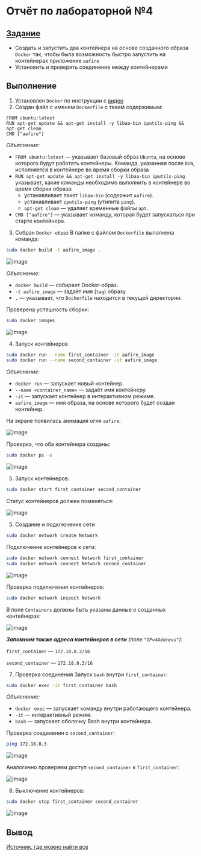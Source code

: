 # Отчёт по лабораторной №4
## [Задание](README.md)
- Создать и запустить два контейнера на основе созданного образа `Docker` так, чтобы была возможность быстро запустить на контейнерах приложение `aafire`
- Установить и проверить соединение между контейнерами

## Выполнение 
1. Установлен `Docker` по инструкции с [видео](https://yandex.ru/video/preview/3719090281561281090)
2. Создан файл с именем `Dockerfile` с таким содержимым:
```
FROM ubuntu:latest
RUN apt-get update && apt-get install -y libaa-bin iputils-ping && apt-get clean
CMD ["aafire"]
```
*Объяснение:*
- `FROM ubuntu:latest` — указывает базовый образ `Ubuntu`, на основе которого будут работать контейнеры. Команда, указанная после `RUN`, исполняется в контейнере во время сборки образа
- `RUN apt-get update && apt-get install -y libaa-bin iputils-ping` указывает, какие команды необходимо выполнить в контейнере во время сборки образа:
  - устанавливает пакет `libaa-bin` (содержит `aafire`).
  - устанавливает `iputils-ping` (утилита `ping`).
  - `apt-get clean` — удаляет временные файлы `apt`.
- `CMD ["aafire"]` — указывает команду, которая будет запускаться при старте контейнера.

3. Собран `Docker-образ`
В папке с файлом `Dockerfile` выполнена команда:
```bash
sudo docker build -t aafire_image .
```
![image](https://github.com/user-attachments/assets/e4632194-dddd-4e9a-8447-b5ad6906221f)

*Объяснение:*
- `docker build` — собирает Docker-образ.
- `-t aafire_image` — задаёт имя (`tag`) образу.
- `.` — указывает, что `Dockerfile` находится в текущей директории.

Проверена успешность сборки:
```bash
sudo docker images
```
![image](https://github.com/user-attachments/assets/78772063-325d-49aa-871f-8a0e2df4f3c0)

4. Запуск контейнеров
```bash
sudo docker run --name first_container -it aafire_image
sudo docker run --name second_container -it aafire_image
```

*Объяснение:*
- `docker run` — запускает новый контейнер.
- `--name <container_name>` — задаёт имя контейнеру.
- `-it` — запускает контейнер в интерактивном режиме.
- `aafire_image` — имя образа, на основе которого будет создан контейнер.
  
На экране появилась анимация огня `aafire`:

![image](https://github.com/user-attachments/assets/c18a1fc1-823d-4ad5-994f-5a8dc5a623d7)

Проверка, что оба контейнера созданы:
```bash
sudo docker ps -a
```
![image](https://github.com/user-attachments/assets/4d95f25e-1197-4375-ae2e-31c129a61640)

5. Запуск контейнеров:
```bash
sudo docker start first_container second_container
```
Статус контейнеров должен поменяться:

![image](https://github.com/user-attachments/assets/fb9e5003-7ebc-4146-986e-428612e8aeff)


5. Создание и подключение сети
```bash
sudo docker network create Network
```
Подключение контейнеров к сети:
```bash
sudo docker network connect Network first_container
sudo docker network connect Network second_container
```
![image](https://github.com/user-attachments/assets/36e12006-f981-41f5-bce7-74ed936a83ce)

Проверка подключения контейнеров:
```bash
sudo docker network inspect Network
```
В поле `Containers` должны быть указаны данные о созданных контейнерах:

![image](https://github.com/user-attachments/assets/09bb48ca-9c8b-4e99-b53e-cc7c5f293228)

***Запомним также адреса контейнеров в сети** (поле `"IPv4Address"`):*

`first_container` — `172.18.0.2/16`

`second_container` — `172.18.0.3/16`

7. Проверка соединения
Запуск `bash` внутри `first_container`:
```bash
sudo docker exec -it first_container bash
```
*Объяснение:*
- `docker exec` — запускает команду внутри работающего контейнера.
- `-it` — интерактивный режим.
- `bash` — запускает оболочку Bash внутри контейнера.

Проверка соединения с `second_container`:
```bash
ping 172.18.0.3
```
![image](https://github.com/user-attachments/assets/01f6cf81-71ce-460d-8be7-4f63d9d3a659)


Аналогично проверяем доступ `second_container` к `first_container`:

![image](https://github.com/user-attachments/assets/13b33a82-fe62-4218-ae3d-0d0a44d54f29)

8. Выключение контейнеров:
```bash
sudo docker stop first_container second_container
```
![image](https://github.com/user-attachments/assets/c921f9e3-e717-49e6-b73e-04a9ebcfce2c)

## Вывод
[Источник, где можно найти все](https://www.google.com/)

